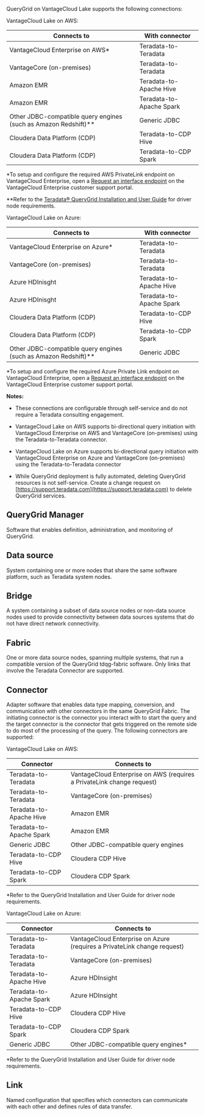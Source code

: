 QueryGrid on VantageCloud Lake supports the following connections:

VantageCloud Lake on AWS:

|Connects to|With connector|
|------------|---------------|
|VantageCloud Enterprise on AWS*|Teradata-to-Teradata|
|VantageCore (on-premises)|Teradata-to-Teradata|
|Amazon EMR|Teradata-to-Apache Hive|
|Amazon EMR|Teradata-to-Apache Spark|
|Other JDBC-compatible query engines (such as Amazon Redshift)**|Generic JDBC|
|Cloudera Data Platform (CDP)|Teradata-to-CDP Hive|
|Cloudera Data Platform (CDP)|Teradata-to-CDP Spark|

*To setup and configure the required AWS PrivateLink endpoint on VantageCloud Enterprise, open a [Request an interface endpoint](yml1671157089031.md) on the VantageCloud Enterprise customer support portal.

**Refer to the [Teradata® QueryGrid Installation and User Guide](https://docs.teradata.com/search/books?filters=prodname~%2522Teradata+QueryGrid%2522&sort=last_update) for driver node requirements.

VantageCloud Lake on Azure:

|Connects to|With connector|
|------------|---------------|
|VantageCloud Enterprise on Azure*|Teradata-to-Teradata|
|VantageCore (on-premises)|Teradata-to-Teradata|
|Azure HDInisght|Teradata-to-Apache Hive|
|Azure HDInisght|Teradata-to-Apache Spark|
|Cloudera Data Platform (CDP)|Teradata-to-CDP Hive|
|Cloudera Data Platform (CDP)|Teradata-to-CDP Spark|
|Other JDBC-compatible query engines (such as Amazon Redshift)**|Generic JDBC|

*To setup and configure the required Azure Private Link endpoint on VantageCloud Enterprise, open a [Request an interface endpoint](yml1671157089031.md) on the VantageCloud Enterprise customer support portal.

**Notes:**

-   These connections are configurable through self-service and do not require a Teradata consulting engagement.


-   VantageCloud Lake on AWS supports bi-directional query initiation with VantageCloud Enterprise on AWS and VantageCore (on-premises) using the Teradata-to-Teradata connector.


-   VantageCloud Lake on Azure supports bi-directional query initiation with VantageCloud Enterprise on Azure and VantageCore (on-premises) using the Teradata-to-Teradata connector


-   While QueryGrid deployment is fully automated, deleting QueryGrid resources is not self-service. Create a change request on [https://support.teradata.com](https://support.teradata.com) to delete QueryGrid services.


## QueryGrid Manager


Software that enables definition, administration, and monitoring of QueryGrid.

## Data source


System containing one or more nodes that share the same software platform, such as Teradata system nodes.

## Bridge


A system containing a subset of data source nodes or non-data source nodes used to provide connectivity between data sources systems that do not have direct network connectivity.

## Fabric


One or more data source nodes, spanning multiple systems, that run a compatible version of the QueryGrid tdqg-fabric software. Only links that involve the Teradata Connector are supported.

## Connector


Adapter software that enables data type mapping, conversion, and communication with other connectors in the same QueryGrid Fabric. The initiating connector is the connector you interact with to start the query and the target connector is the connector that gets triggered on the remote side to do most of the processing of the query. The following connectors are supported:

VantageCloud Lake on AWS:

|Connector|Connects to|
|----------|------------|
|Teradata-to-Teradata|VantageCloud Enterprise on AWS (requires a PrivateLink change request)|
|Teradata-to-Teradata|VantageCore (on-premises)|
|Teradata-to-Apache Hive|Amazon EMR|
|Teradata-to-Apache Spark|Amazon EMR|
|Generic JDBC|Other JDBC-compatible query engines|
|Teradata-to-CDP Hive|Cloudera CDP Hive|
|Teradata-to-CDP Spark|Cloudera CDP Spark|

*Refer to the QueryGrid Installation and User Guide for driver node requirements.

VantageCloud Lake on Azure:

|Connector|Connects to|
|----------|------------|
|Teradata-to-Teradata|VantageCloud Enterprise on Azure (requires a PrivateLink change request)|
|Teradata-to-Teradata|VantageCore (on-premises)|
|Teradata-to-Apache Hive|Azure HDInsight|
|Teradata-to-Apache Spark|Azure HDInsight|
|Teradata-to-CDP Hive|Cloudera CDP Hive|
|Teradata-to-CDP Spark|Cloudera CDP Spark|
|Generic JDBC|Other JDBC-compatible query engines*|

*Refer to the QueryGrid Installation and User Guide for driver node requirements.

## Link


Named configuration that specifies which connectors can communicate with each other and defines rules of data transfer.

